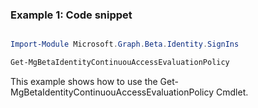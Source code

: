### Example 1: Code snippet

```powershell

Import-Module Microsoft.Graph.Beta.Identity.SignIns

Get-MgBetaIdentityContinuouAccessEvaluationPolicy

```
This example shows how to use the Get-MgBetaIdentityContinuouAccessEvaluationPolicy Cmdlet.

